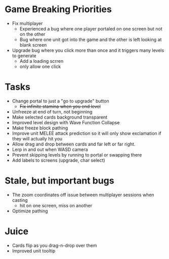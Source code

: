 # Game Breaking Priorities
- Fix multiplayer
    - Experienced a bug where one player portaled on one screen but not on the other
    - Bug where one unit got into the game and the other is left looking at blank screen
- Upgrade bug where you click more than once and it triggers many levels to generate
    - Add a loading scrren
    - only allow one click

# Tasks
- Change portal to just a "go to upgrade" button
    - ~~Fix infinite stamina when you end level~~
- Unfreeze at end of turn, not beginning
- Make selected cards background transparent
- Improved level design with Wave Function Collapse
- Make freeze block pathing
- Improve unit MELEE attack prediction so it will only show exclamation if they will actually hit you
- Allow drag and drop between cards and far left or far right.
- Lerp in and out when WASD camera
- Prevent skipping levels by running to portal or swapping there
- Add labels to screens (upgrade, char select)

# Stale, but important bugs

- The zoom coordinates off issue between multiplayer sessions when casting
    - hit on one screen, miss on another
- Optimize pathing

# Juice
- Cards flip as you drag-n-drop over them
- Improved unit tooltip